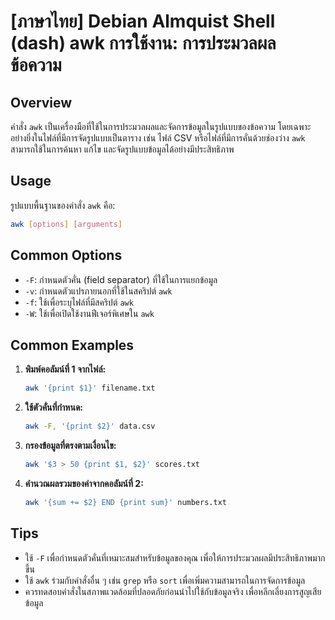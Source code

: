 # [ภาษาไทย] Debian Almquist Shell (dash) awk การใช้งาน: การประมวลผลข้อความ

## Overview
คำสั่ง `awk` เป็นเครื่องมือที่ใช้ในการประมวลผลและจัดการข้อมูลในรูปแบบของข้อความ โดยเฉพาะอย่างยิ่งในไฟล์ที่มีการจัดรูปแบบเป็นตาราง เช่น ไฟล์ CSV หรือไฟล์ที่มีการคั่นด้วยช่องว่าง `awk` สามารถใช้ในการค้นหา แก้ไข และจัดรูปแบบข้อมูลได้อย่างมีประสิทธิภาพ

## Usage
รูปแบบพื้นฐานของคำสั่ง `awk` คือ:

```bash
awk [options] [arguments]
```

## Common Options
- `-F`: กำหนดตัวคั่น (field separator) ที่ใช้ในการแยกข้อมูล
- `-v`: กำหนดตัวแปรภายนอกที่ใช้ในสคริปต์ `awk`
- `-f`: ใช้เพื่อระบุไฟล์ที่มีสคริปต์ `awk`
- `-W`: ใช้เพื่อเปิดใช้งานฟีเจอร์พิเศษใน `awk`

## Common Examples
1. **พิมพ์คอลัมน์ที่ 1 จากไฟล์:**
   ```bash
   awk '{print $1}' filename.txt
   ```

2. **ใช้ตัวคั่นที่กำหนด:**
   ```bash
   awk -F, '{print $2}' data.csv
   ```

3. **กรองข้อมูลที่ตรงตามเงื่อนไข:**
   ```bash
   awk '$3 > 50 {print $1, $2}' scores.txt
   ```

4. **คำนวณผลรวมของค่าจากคอลัมน์ที่ 2:**
   ```bash
   awk '{sum += $2} END {print sum}' numbers.txt
   ```

## Tips
- ใช้ `-F` เพื่อกำหนดตัวคั่นที่เหมาะสมสำหรับข้อมูลของคุณ เพื่อให้การประมวลผลมีประสิทธิภาพมากขึ้น
- ใช้ `awk` ร่วมกับคำสั่งอื่น ๆ เช่น `grep` หรือ `sort` เพื่อเพิ่มความสามารถในการจัดการข้อมูล
- ควรทดสอบคำสั่งในสภาพแวดล้อมที่ปลอดภัยก่อนนำไปใช้กับข้อมูลจริง เพื่อหลีกเลี่ยงการสูญเสียข้อมูล